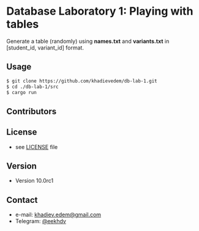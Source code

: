 Database Laboratory 1: Playing with tables
======
Generate a table (randomly) using **names.txt** and **variants.txt** in [student_id, variant_id] format.

## Usage
``` sh
$ git clone https://github.com/khadievedem/db-lab-1.git
$ cd ./db-lab-1/src
$ cargo run
```
## Contributors

## License 
* see [LICENSE](https://github.com/khadievedem/db-lab-1/blob/master/LICENSE) file

## Version 
* Version 10.0rc1

[comment]: <## How-to use this code> 
[comment]: <* see [INSTRUCTIONS](https://github.com/khadievedem/db-lab-1/INSTRUCTIONS) file>

## Contact
* e-mail: [khadiev.edem@gmail.com](mailto:khadiev.edem@gmail.com)
* Telegram: [@eekhdv](https://eekhdv.t.me/)

